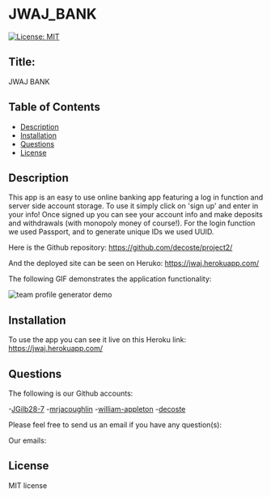 # JWAJ_BANK

[![License: MIT](https://img.shields.io/badge/License-MIT-yellow.svg)](https://opensource.org/licenses/MIT)

## Title:
JWAJ BANK

## Table of Contents
  * [Description](#description)
  * [Installation](#installation)
  * [Questions](#questions)
  * [License](#license)

## Description
This app is an easy to use online banking app featuring a log in function and server side account storage. To use it simply click on 'sign up' and enter in your info! Once signed up you can see your account info and make deposits and withdrawals (with monopoly money of course!). For the login function we used Passport, and to generate unique IDs we used UUID. 

Here is the Github repository: https://github.com/decoste/project2/

And the deployed site can be seen on Heruko: https://jwaj.herokuapp.com/

The following GIF demonstrates the application functionality:

![team profile generator demo](....)

## Installation
To use the app you can see it live on this Heroku link: https://jwaj.herokuapp.com/

## Questions
The following is our Github accounts:

-[JGilb28-7](https://github.com/JGilb28-7)
-[mrjacoughlin](https://github.com/mrjacoughlin)
-[william-appleton](https://github.com/william-appleton)
-[decoste](https://github.com/decoste)

Please feel free to send us an email if you have any question(s):

Our emails:


## License
MIT license



